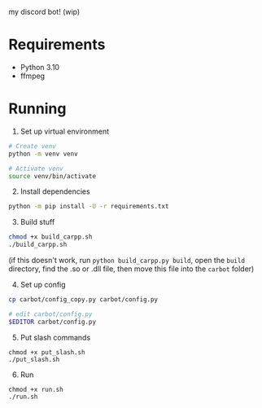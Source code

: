 my discord bot! (wip)

# Requirements

* Python 3.10
* ffmpeg

# Running

1. Set up virtual environment

```bash
# Create venv
python -m venv venv

# Activate venv
source venv/bin/activate
```

2. Install dependencies

```bash
python -m pip install -U -r requirements.txt
```

3. Build stuff

```bash
chmod +x build_carpp.sh
./build_carpp.sh
```

(if this doesn't work, run `python build_carpp.py build`, open the `build` directory, find the .so or .dll file, then move this file into the `carbot` folder)

4. Set up config

```bash
cp carbot/config_copy.py carbot/config.py

# edit carbot/config.py
$EDITOR carbot/config.py
```

5. Put slash commands
```
chmod +x put_slash.sh
./put_slash.sh
```

6. Run
```
chmod +x run.sh
./run.sh
```
